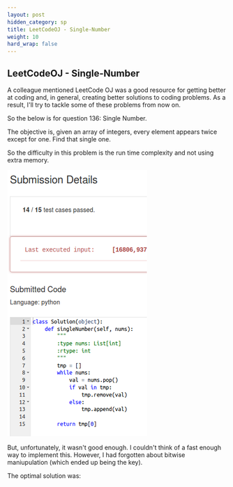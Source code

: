 ```yaml
---
layout: post
hidden_category: sp
title: LeetCodeOJ - Single-Number
weight: 10
hard_wrap: false
---
```


## LeetCodeOJ - Single-Number

A colleague mentioned LeetCode OJ was a good resource for getting better at coding and, in general, creating better solutions to coding problems. As a result, I'll try to tackle some of these problems from now on.

So the below is for question 136: Single Number.

The objective is, given an array of integers, every element appears twice except for one. Find that single one.

So the difficulty in this problem is the run time complexity and not using extra memory.

![png](https://raw.githubusercontent.com/JonathanJohann/Research/master/_posts/Scratch_Pad/Pics/single_number.png)


But, unfortunately, it wasn't good enough. I couldn't think of a fast enough way to implement this. However, I had forgotten about bitwise maniupulation (which ended up being the key).

The optimal solution was:
